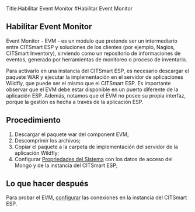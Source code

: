 Title:Habilitar Event Monitor #Habilitar Event Monitor


Habilitar Event Monitor
----------------------

Event Monitor - EVM - es un módulo que pretende ser un intermediario entre CITSmart ESP y soluciones de los clientes (por ejemplo, Nagios, CITSmart Inventory), sirviendo como un repositorio de informaciones de eventos, generado por herramientas de monitoreo o proceso de inventario.

Para activarlo en una instancia del CITSmart ESP, es necesario descargar el paquete WAR y ejecutar la implementación en el servidor de aplicaciones Wildfly, que puede ser el mismo que el CITSmart ESP. Es importante observar que el EVM debe estar disponible en un puerto diferente de la aplicación ESP. Además, notamos que el EVM no posee su propia interfaz, porque la gestión es hecha a través de la aplicación ESP.

Procedimiento 
----------

1. Descargar el paquete war del component EVM;  
2. Descomprimir los archivos;  
3. Copiar el paquete a la carpeta de implementación del servidor de la aplicación Wildfly;  
4. Configurar [Propriedades del Sistema][1] con los datos de acceso del Mongo y de la instancia del CITSmart ESP;  

Lo que hacer después
---------

Para probar el EVM, [configurar][2] las conexiones en la instancia del CITSmart ESP.  

[1]:/es-es/citsmart-esp-8/get-started/installation-and-upgrade/perform-installation.html
[2]:/es-es/citsmart-esp-8/processes/event/configuration/register-event-monitor-connection.html
